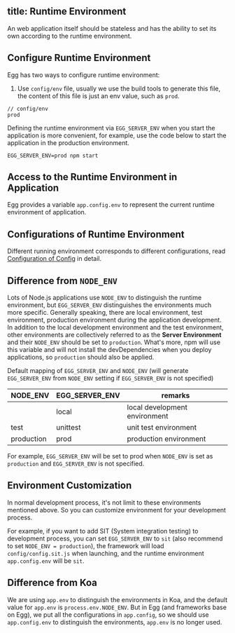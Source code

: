 title: Runtime Environment
---

An web application itself should be stateless and has the ability to set its own according to the runtime environment.


## Configure Runtime Environment

Egg has two ways to configure runtime environment:

1. Use `config/env` file, usually we use the build tools to generate this file, the content of this file is just an env value, such as `prod`.
```
// config/env
prod
```

Defining the runtime environment via `EGG_SERVER_ENV` when you start the application is more convenient, for example, use the code below to start the application in the production environment.

```shell
EGG_SERVER_ENV=prod npm start
```

## Access to the Runtime Environment in Application

Egg provides a variable `app.config.env` to represent the current runtime environment of application.

## Configurations of Runtime Environment

Different running environment corresponds to different configurations, read [Configuration of Config](./config.md) in detail.

## Difference from `NODE_ENV`

Lots of Node.js applications use `NODE_ENV` to distinguish the runtime environment, but `EGG_SERVER_ENV`  distinguishes the environments much more specific. Generally speaking, there are local environment, test environment, production environment during the application development. In addition to the local development environment and the test environment, other environments are collectively referred to as the **Server Environment** and their `NODE_ENV` should be set to `production`. What's more, npm will use this variable and will not install the devDependencies when you deploy applications, so `production` should also be applied. 

Default mapping of `EGG_SERVER_ENV` and `NODE_ENV` (will generate `EGG_SERVER_ENV` from `NODE_ENV` setting if `EGG_SERVER_ENV` is not specified)

| NODE_ENV   | EGG_SERVER_ENV | remarks                       |
| ---------- | -------------- | ----------------------------- |
|            | local          | local development environment |
| test       | unittest       | unit test environment         |
| production | prod           | production environment        |

For example, `EGG_SERVER_ENV` will be set to prod when `NODE_ENV` is set as `production` and `EGG_SERVER_ENV` is not specified.

## Environment Customization

In normal development process, it's not limit to these environments mentioned above. So you can customize environment for your development process.

For example, if you want to add SIT (System integration testing) to development process, you can set `EGG_SERVER_ENV` to `sit` (also recommend to set `NODE_ENV = production`), the framework will load `config/config.sit.js` when launching, and the runtime environment `app.config.env` will be `sit`.

## Difference from Koa

We are using `app.env` to distinguish the environments in Koa, and the default value for `app.env` is `process.env.NODE_ENV`. But in Egg (and frameworks base on Egg), we put all the configurations in `app.config`, so we should use `app.config.env` to distinguish the environments, `app.env` is no longer used.
